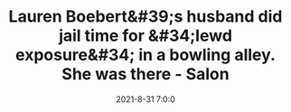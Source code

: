 ---
"title": "Lauren Boebert&amp;#39;s husband did jail time for &amp;#34;lewd exposure&amp;#34; in a bowling alley. She was there - Salon"
"date": "2021-8-31 7:0:0"
"feed_name": "GOOGLENEWSDRILLING"
"feed_website": "https://news.google.com/search?q=drilling%2Bincident&hl=en-US&gl=US&ceid=US:en"
"feed_rss": "https://news.google.com/rss/search?q=drilling%2Bincident&hl=en-US&gl=US&ceid=US:en"
"link": "https://www.salon.com/2021/08/31/lauren-boeberts-husband-did-jail-time-for-lewd-exposure-in-a-bowling-alley-she-was-there/"
"file": "_posts/2021-1-1-a06ec9304da141005740f2ddd09e8c7403e537b6.md"
"accident": "0"
"drilling": "0"
---
